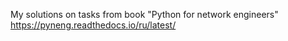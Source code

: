 My solutions on tasks from book "Python for network engineers"<br>
https://pyneng.readthedocs.io/ru/latest/
